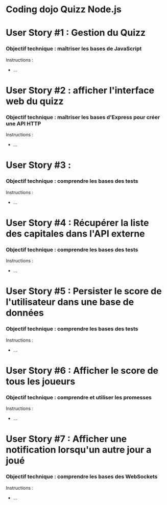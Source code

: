 # Coding dojo Quizz Node.js


# User Story #1 : Gestion du Quizz

### Objectif technique : maîtriser les bases de JavaScript

Instructions :
- ...

# User Story #2 : afficher l'interface web du quizz

### Objectif technique : maîtriser les bases d'Express pour créer une API HTTP

Instructions :
- ...

# User Story #3 :

### Objectif technique : comprendre les bases des tests

Instructions :
- ...

# User Story #4 : Récupérer la liste des capitales dans l'API externe


### Objectif technique : comprendre les bases des tests

Instructions :
- ...


# User Story #5 : Persister le score de l'utilisateur dans une base de données


### Objectif technique : comprendre les bases des tests

Instructions :
- ...


# User Story #6 : Afficher le score de tous les joueurs


### Objectif technique : comprendre et utiliser les promesses

Instructions :
- ...


# User Story #7 : Afficher une notification lorsqu'un autre jour a joué


### Objectif technique : comprendre les bases des WebSockets

Instructions :
- ...


